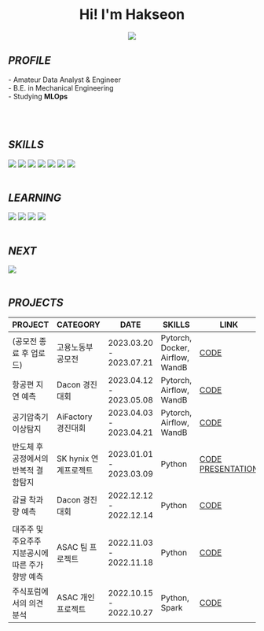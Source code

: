 <div align='center'>
  <h1>Hi! I'm Hakseon</h1>
  <a href="https://hits.seeyoufarm.com"><img src="https://hits.seeyoufarm.com/api/count/incr/badge.svg?url=https%3A%2F%2Fgithub.com%2FHakseon97&count_bg=%23007DFF&title_bg=%23555555&icon=apacheairflow.svg&icon_color=%23FFFFFF&title=hits&edge_flat=false"/></a>
</div>

<h2> <b><i>PROFILE</i></b> </h2>
- Amateur Data Analyst & Engineer <br> 
- B.E. in Mechanical Engineering <br>
- Studying <b>MLOps</b>

<br><br>
<h2> <b><i>SKILLS</i></b> </h2>
<div>
<img src="https://img.shields.io/badge/Python-3776AB?style=flat-square&logo=Python&logoColor=white"/>
<img src="https://img.shields.io/badge/PyTorch-EE4C2C?style=flat-square&logo=PyTorch&logoColor=white"/>
<img src="https://img.shields.io/badge/Airflow-017CEE?style=flat-square&logo=Apache Airflow&logoColor=b"/>
<img src="https://img.shields.io/badge/WandB-FFBE00?style=flat-square&logo=weightsandbiases&logoColor=white"/>
<img src="https://img.shields.io/badge/MySQL-4479A1?style=flat-square&logo=MySql&logoColor=white"/>
<img src="https://img.shields.io/badge/Spark-E25A1C?style=flat-square&logo=Apache Spark&logoColor=white"/>
<img src="https://img.shields.io/badge/Tableau-E97627?style=flat-square&logo=Tableau&logoColor=white"/>
</div>

<br>
<h2> <b><i> LEARNING </i></b> </h2>
<div>
<img src="https://img.shields.io/badge/Ray-028CF0?style=flat-square&logo=Ray&logoColor=white"/>
<img src="https://img.shields.io/badge/AWS-232F3E?style=flat-square&logo=Amazon AWS&logoColor=white"/>
<img src="https://img.shields.io/badge/Docker-2496ED?style=flat-square&logo=Docker&logoColor=white"/>
<img src="https://img.shields.io/badge/Kubernetes-326CE5?style=flat-square&logo=Kubernetes&logoColor=white"/>
</div>

<br>
<h2> <b><i> NEXT </i></b> </h2>
<div>
<img src="https://img.shields.io/badge/Jenkins-D24939?style=flat-square&logo=Jenkins&logoColor=white"/>
</div>

<br>
<h2> <b><i> PROJECTS </i></b> </h2>

PROJECT | CATEGORY | DATE | SKILLS | LINK
--------|----------|------|--------|------|
(공모전 종료 후 업로드) | 고용노동부 공모전 | 2023.03.20 - 2023.07.21 | Pytorch, Docker, Airflow, WandB | [CODE](https://github.com/Hakseon97/)
항공편 지연 예측 | Dacon 경진대회 | 2023.04.12 - 2023.05.08 | Pytorch, Airflow, WandB | [CODE](https://github.com/Hakseon97/)
공기압축기 이상탐지 | AiFactory 경진대회 | 2023.04.03 - 2023.04.21 | Pytorch, Airflow, WandB | [CODE](https://github.com/Hakseon97/AirCompressor_anomaly_detection_AIFACTORY)
반도체 후공정에서의 반복적 결함탐지 | SK hynix 연계프로젝트 | 2023.01.01 - 2023.03.09 | Python | [CODE](https://github.com/Hakseon97/Anomaly_wafer_detection_with_SKhynix) [PRESENTATION](https://www.youtube.com/watch?v=6WSPXrCfTUE)
감귤 착과량 예측 | Dacon 경진대회 | 2022.12.12 - 2022.12.14 | Python | [CODE](https://github.com/Hakseon97/predicting-tangerine-yield_DACON)
대주주 및 주요주주 지분공시에 따른 주가향방 예측 | ASAC 팀 프로젝트 | 2022.11.03 - 2022.11.18 | Python | [CODE](https://github.com/Hakseon97/predicting_stock_trends_based_on_major_shareholder_disclosures_ASAC)
주식포럼에서의 의견 분석 | ASAC 개인 프로젝트 | 2022.10.15 - 2022.10.27 | Python, Spark | [CODE](https://github.com/Hakseon97/Analysis-of-opinions-on-stock-forum-sites)
